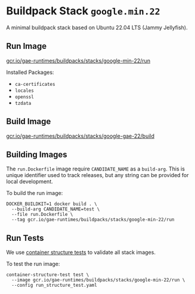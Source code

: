 # Buildpack Stack `google.min.22`

A minimal buildpack stack based on Ubuntu 22.04 LTS (Jammy Jellyfish).

## Run Image

[gcr.io/gae-runtimes/buildpacks/stacks/google-min-22/run](https://gcr.io/gae-runtimes/buildpacks/stacks/google-min-22/run)

Installed Packages:

* `ca-certificates`
* `locales`
* `openssl`
* `tzdata`

## Build Image

[gcr.io/gae-runtimes/buildpacks/stacks/google-gae-22/build](https://gcr.io/gae-runtimes/buildpacks/stacks/google-gae-22/build)

## Building Images

The `run.Dockerfile` image require `CANDIDATE_NAME` as a `build-arg`. This is
unique identifier used to track releases, but any string can be provided for
local development.

To build the run image:

```
DOCKER_BUILDKIT=1 docker build . \
  --build-arg CANDIDATE_NAME=test \
  --file run.Dockerfile \
  --tag gcr.io/gae-runtimes/buildpacks/stacks/google-min-22/run
```

## Run Tests

We use [container structure tests](https://github.com/GoogleContainerTools/container-structure-test)
to validate all stack images.

To test the run image:

```
container-structure-test test \
  --image gcr.io/gae-runtimes/buildpacks/stacks/google-min-22/run \
  --config run_structure_test.yaml
```
